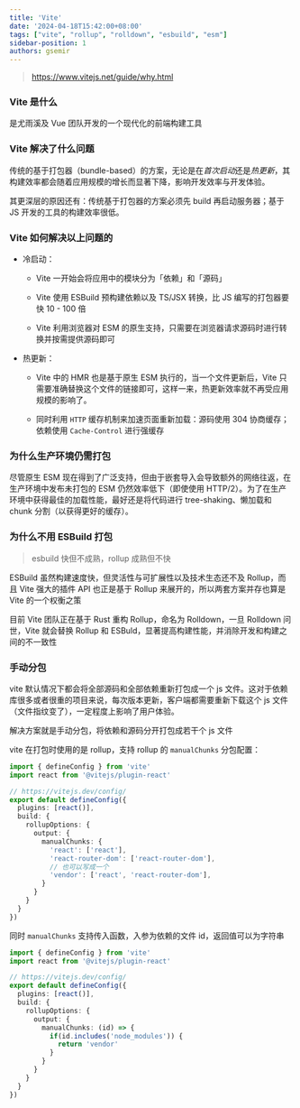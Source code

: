 ```yaml
---
title: 'Vite'
date: '2024-04-18T15:42:00+08:00'
tags: ["vite", "rollup", "rolldown", "esbuild", "esm"]
sidebar-position: 1
authors: gsemir
---
```


> https://www.vitejs.net/guide/why.html

### Vite 是什么

是尤雨溪及 Vue 团队开发的一个现代化的前端构建工具

### Vite 解决了什么问题

传统的基于打包器（bundle-based）的方案，无论是在*首次启动*还是*热更新*，其构建效率都会随着应用规模的增长而显著下降，影响开发效率与开发体验。

其更深层的原因还有：传统基于打包器的方案必须先 build 再启动服务器；基于 JS 开发的工具的构建效率很低。

### Vite 如何解决以上问题的

- 冷启动：

  - Vite 一开始会将应用中的模块分为「依赖」和「源码」

  - Vite 使用 ESBuild 预构建依赖以及 TS/JSX 转换，比 JS 编写的打包器要快 10 - 100 倍

  -  Vite 利用浏览器对 ESM 的原生支持，只需要在浏览器请求源码时进行转换并按需提供源码即可

- 热更新：

  - Vite 中的 HMR 也是基于原生 ESM 执行的，当一个文件更新后，Vite 只需要准确替换这个文件的链接即可，这样一来，热更新效率就不再受应用规模的影响了。

  - 同时利用 `HTTP` 缓存机制来加速页面重新加载：源码使用 304 协商缓存；依赖使用 `Cache-Control` 进行强缓存

### 为什么生产环境仍需打包

尽管原生 ESM 现在得到了广泛支持，但由于嵌套导入会导致额外的网络往返，在生产环境中发布未打包的 ESM 仍然效率低下（即使使用 HTTP/2）。为了在生产环境中获得最佳的加载性能，最好还是将代码进行 tree-shaking、懒加载和 chunk 分割（以获得更好的缓存）。

### 为什么不用 ESBuild 打包

> esbuild 快但不成熟，rollup 成熟但不快

ESBuild 虽然构建速度快，但灵活性与可扩展性以及技术生态还不及 Rollup，而且 Vite 强大的插件 API 也正是基于 Rollup 来展开的，所以两套方案并存也算是 Vite 的一个权衡之策

目前 Vite 团队正在基于 Rust 重构 Rollup，命名为 Rolldown，一旦 Rolldown 问世，Vite 就会替换 Rollup 和 ESBuld，显著提高构建性能，并消除开发和构建之间的不一致性

### 手动分包

vite 默认情况下都会将全部源码和全部依赖重新打包成一个 js 文件。这对于依赖库很多或者很重的项目来说，每次版本更新，客户端都需要重新下载这个 js 文件（文件指纹变了），一定程度上影响了用户体验。

解决方案就是手动分包，将依赖和源码分开打包成若干个 js 文件

vite 在打包时使用的是 rollup，支持 rollup 的 `manualChunks` 分包配置：

```ts
import { defineConfig } from 'vite'
import react from '@vitejs/plugin-react'

// https://vitejs.dev/config/
export default defineConfig({
  plugins: [react()],
  build: {
    rollupOptions: {
      output: {
        manualChunks: {
          'react': ['react'],
          'react-router-dom': ['react-router-dom'],
          // 也可以写成一个
          'vendor': ['react', 'react-router-dom'],
        }
      }
    }
  }
})
```

同时 `manualChunks` 支持传入函数，入参为依赖的文件 id，返回值可以为字符串

```ts
import { defineConfig } from 'vite'
import react from '@vitejs/plugin-react'

// https://vitejs.dev/config/
export default defineConfig({
  plugins: [react()],
  build: {
    rollupOptions: {
      output: {
        manualChunks: (id) => {
          if(id.includes('node_modules')) {
            return 'vendor'
          }
        }
      }
    }
  }
})
```

